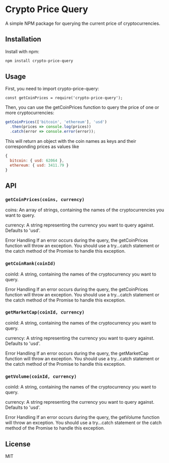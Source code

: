 # Crypto Price Query

A simple NPM package for querying the current price of cryptocurrencies.

## Installation

Install with npm:

```bash
npm install crypto-price-query
```

## Usage

First, you need to import crypto-price-query:

`const getCoinPrices = require('crypto-price-query');`

Then, you can use the getCoinPrices function to query the price of one or more cryptocurrencies:

```js
getCoinPrices(['bitcoin', 'ethereum'], 'usd')
  .then(prices => console.log(prices))
  .catch(error => console.error(error));
```

This will return an object with the coin names as keys and their corresponding prices as values like

```js
{
  bitcoin: { usd: 62064 },
  ethereum: { usd: 3411.79 }
}
```

## API

### `getCoinPrices(coins, currency)`

coins: An array of strings, containing the names of the cryptocurrencies you want to query.

currency: A string representing the currency you want to query against. Defaults to 'usd'.

Error Handling
If an error occurs during the query, the getCoinPrices function will throw an exception. You should use a try...catch statement or the catch method of the Promise to handle this exception.

### `getCoinRank(coinId)`

coinId: A string, containing the names of the cryptocurrency you want to query.

Error Handling
If an error occurs during the query, the getCoinPrices function will throw an exception. You should use a try...catch statement or the catch method of the Promise to handle this exception.

### `getMarketCap(coinId, currency)`

coinId: A string, containing the names of the cryptocurrency you want to query.

currency: A string representing the currency you want to query against. Defaults to 'usd'.

Error Handling
If an error occurs during the query, the getMarketCap function will throw an exception. You should use a try...catch statement or the catch method of the Promise to handle this exception.

### `getVolume(coinId, currency)`

coinId: A string, containing the names of the cryptocurrency you want to query.

currency: A string representing the currency you want to query against. Defaults to 'usd'.

Error Handling
If an error occurs during the query, the getVolume function will throw an exception. You should use a try...catch statement or the catch method of the Promise to handle this exception.

## License

MIT
